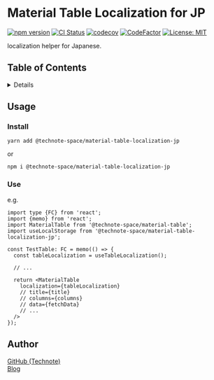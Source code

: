 # Material Table Localization for JP

[![npm version](https://badge.fury.io/js/%40technote-space%2Fmaterial-table-localization-jp.svg)](https://badge.fury.io/js/%40technote-space%2Fmaterial-table-localization-jp)
[![CI Status](https://github.com/technote-space/material-table-localization-jp/workflows/CI/badge.svg)](https://github.com/technote-space/material-table-localization-jp/actions)
[![codecov](https://codecov.io/gh/technote-space/material-table-localization-jp/branch/master/graph/badge.svg)](https://codecov.io/gh/technote-space/material-table-localization-jp)
[![CodeFactor](https://www.codefactor.io/repository/github/technote-space/material-table-localization-jp/badge)](https://www.codefactor.io/repository/github/technote-space/material-table-localization-jp)
[![License: MIT](https://img.shields.io/badge/License-MIT-blue.svg)](https://github.com/technote-space/material-table-localization-jp/blob/master/LICENSE)

localization helper for Japanese.

## Table of Contents

<!-- START doctoc generated TOC please keep comment here to allow auto update -->
<!-- DON'T EDIT THIS SECTION, INSTEAD RE-RUN doctoc TO UPDATE -->
<details>
<summary>Details</summary>

- [Setup](#setup)
  - [yarn](#yarn)
  - [npm](#npm)
- [Author](#author)

</details>
<!-- END doctoc generated TOC please keep comment here to allow auto update -->

## Usage

### Install

`yarn add @technote-space/material-table-localization-jp`

or

`npm i @technote-space/material-table-localization-jp`

### Use

e.g.

```tsx
import type {FC} from 'react';
import {memo} from 'react';
import MaterialTable from '@technote-space/material-table';
import useLocalStorage from '@technote-space/material-table-localization-jp';

const TestTable: FC = memo(() => {
  const tableLocalization = useTableLocalization();

  // ...

  return <MaterialTable
    localization={tableLocalization}
    // title={title}
    // columns={columns}
    // data={fetchData}
    // ...
  />
});
```

## Author

[GitHub (Technote)](https://github.com/technote-space)  
[Blog](https://technote.space)
